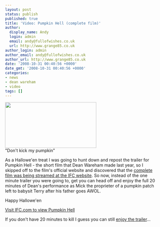 ```yaml
---
layout: post
status: publish
published: true
title: 'Video: Pumpkin Hell (complete film)'
author:
  display_name: Andy
  login: admin
  email: andy@fullofwishes.co.uk
  url: http://www.grange85.co.uk
author_login: admin
author_email: andy@fullofwishes.co.uk
author_url: http://www.grange85.co.uk
date: '2008-10-31 00:40:56 +0000'
date_gmt: '2008-10-31 00:40:56 +0000'
categories:
- news
- dean wareham
- video
tags: []
---
```

<div class="imagebox-a"><img src="http://www.fullofwishes.co.uk/wp/wp-content/uploads/2008/10/mickterry_sc3_new_crop.jpg" alt="" title="Mick &#038; Terry meet (Pumpkin Hell)" width="300" height="150" class="alignnone size-full wp-image-910" /><br/>"Don't kick my pumpkin"</div>
<p>As a Hallowe'en treat I was going to hunt down and repost the trailer for Pumpkin Hell - the short film that Dean Wareham made last year, so I skipped off to the <span class="removed_link" title="http://finneranfilms.com/Site/Home.html">film's official website</span> and discovered that the <a href="http://link.brightcove.com/services/link/bcpid1454928837/bctid1701198733">complete film was being streamed at the IFC website</a>. So now, instead of the one minute trailer you were going to, get you can head off and enjoy the full 20 minutes of Dean's performance as Mick the proprieter of a pumpkin patch left to babysit Terry after his father goes AWOL.</p>
<p>Happy Hallowe'en</p>
<p><a href="http://link.brightcove.com/services/link/bcpid1454928837/bctid1701198733">Visit IFC.com to view Pumpkin Hell</a></p>
<p>If you don't have 20 minutes to kill I guess you can still <a href="http://uk.youtube.com/watch?v=753xFEpyu2Q">enjoy the trailer</a>...</p>
